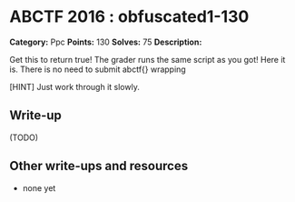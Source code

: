 # ABCTF 2016 : obfuscated1-130

**Category:** Ppc
**Points:** 130
**Solves:** 75
**Description:**

Get this to return true! The grader runs the same script as you got! Here it is. There is no need to submit abctf{} wrapping

[HINT] Just work through it slowly.

## Write-up

(TODO)

## Other write-ups and resources

* none yet
